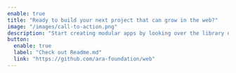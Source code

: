 ```yaml
---
enable: true
title: "Ready to build your next project that can grow in the web?"
image: "/images/call-to-action.png"
description: "Start creating modular apps by looking over the library documentation on README. We always welcome anyone who wants to become a part of our community. Check [Ara Sangha Group (Telegram)](t.me/arasangha)"
button:
  enable: true
  label: "Check out Readme.md"
  link: "https://github.com/ara-foundation/web"
---
```

